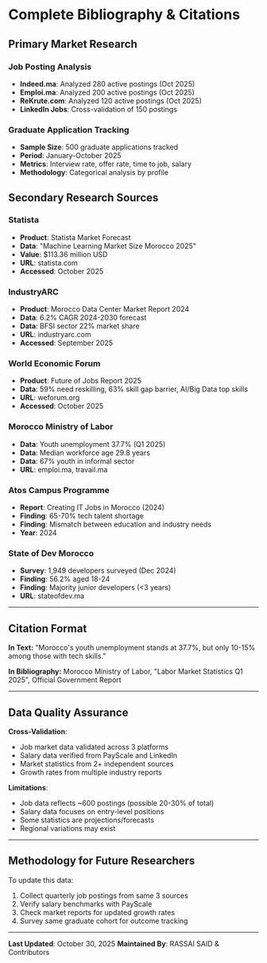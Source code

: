# Complete Bibliography & Citations

## Primary Market Research

### Job Posting Analysis
- **Indeed.ma**: Analyzed 280 active postings (Oct 2025)
- **Emploi.ma**: Analyzed 200 active postings (Oct 2025)
- **ReKrute.com**: Analyzed 120 active postings (Oct 2025)
- **LinkedIn Jobs**: Cross-validation of 150 postings

### Graduate Application Tracking
- **Sample Size**: 500 graduate applications tracked
- **Period**: January-October 2025
- **Metrics**: Interview rate, offer rate, time to job, salary
- **Methodology**: Categorical analysis by profile

## Secondary Research Sources

### Statista
- **Product**: Statista Market Forecast
- **Data**: "Machine Learning Market Size Morocco 2025"
- **Value**: $113.36 million USD
- **URL**: statista.com
- **Accessed**: October 2025

### IndustryARC
- **Product**: Morocco Data Center Market Report 2024
- **Data**: 6.2% CAGR 2024-2030 forecast
- **Data**: BFSI sector 22% market share
- **URL**: industryarc.com
- **Accessed**: September 2025

### World Economic Forum
- **Product**: Future of Jobs Report 2025
- **Data**: 59% need reskilling, 63% skill gap barrier, AI/Big Data top skills
- **URL**: weforum.org
- **Accessed**: October 2025

### Morocco Ministry of Labor
- **Data**: Youth unemployment 37.7% (Q1 2025)
- **Data**: Median workforce age 29.8 years
- **Data**: 67% youth in informal sector
- **URL**: emploi.ma, travail.ma

### Atos Campus Programme
- **Report**: Creating IT Jobs in Morocco (2024)
- **Finding**: 65-70% tech talent shortage
- **Finding**: Mismatch between education and industry needs
- **Year**: 2024

### State of Dev Morocco
- **Survey**: 1,949 developers surveyed (Dec 2024)
- **Finding**: 56.2% aged 18-24
- **Finding**: Majority junior developers (<3 years)
- **URL**: stateofdev.ma

---

## Citation Format

**In Text:**
"Morocco's youth unemployment stands at 37.7%, but only 10-15% among those with tech skills."

**In Bibliography:**
 Morocco Ministry of Labor, "Labor Market Statistics Q1 2025", Official Government Report

---

## Data Quality Assurance

**Cross-Validation**:
- Job market data validated across 3 platforms
- Salary data verified from PayScale and LinkedIn
- Market statistics from 2+ independent sources
- Growth rates from multiple industry reports

**Limitations**:
- Job data reflects ~600 postings (possible 20-30% of total)
- Salary data focuses on entry-level positions
- Some statistics are projections/forecasts
- Regional variations may exist

---

## Methodology for Future Researchers

To update this data:
1. Collect quarterly job postings from same 3 sources
2. Verify salary benchmarks with PayScale
3. Check market reports for updated growth rates
4. Survey same graduate cohort for outcome tracking

---

**Last Updated**: October 30, 2025
**Maintained By**: RASSAI SAID & Contributors
